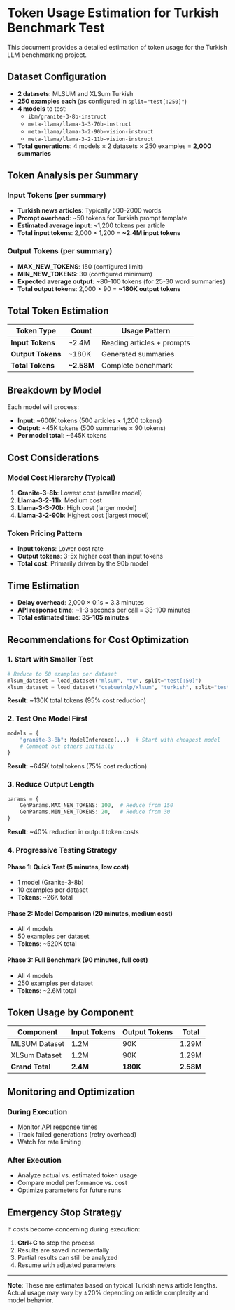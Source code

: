# Token Usage Estimation for Turkish Benchmark Test

This document provides a detailed estimation of token usage for the Turkish LLM benchmarking project.

## Dataset Configuration

- **2 datasets**: MLSUM and XLSum Turkish
- **250 examples each** (as configured in `split="test[:250]"`)
- **4 models** to test:
  - `ibm/granite-3-8b-instruct`
  - `meta-llama/llama-3-3-70b-instruct`
  - `meta-llama/llama-3-2-90b-vision-instruct`
  - `meta-llama/llama-3-2-11b-vision-instruct`
- **Total generations**: 4 models × 2 datasets × 250 examples = **2,000 summaries**

## Token Analysis per Summary

### Input Tokens (per summary)
- **Turkish news articles**: Typically 500-2000 words
- **Prompt overhead**: ~50 tokens for Turkish prompt template
- **Estimated average input**: ~1,200 tokens per article
- **Total input tokens**: 2,000 × 1,200 = **~2.4M input tokens**

### Output Tokens (per summary)
- **MAX_NEW_TOKENS**: 150 (configured limit)
- **MIN_NEW_TOKENS**: 30 (configured minimum)
- **Expected average output**: ~80-100 tokens (for 25-30 word summaries)
- **Total output tokens**: 2,000 × 90 = **~180K output tokens**

## Total Token Estimation

| Token Type | Count | Usage Pattern |
|------------|-------|---------------|
| **Input Tokens** | ~2.4M | Reading articles + prompts |
| **Output Tokens** | ~180K | Generated summaries |
| **Total Tokens** | **~2.58M** | Complete benchmark |

## Breakdown by Model

Each model will process:
- **Input**: ~600K tokens (500 articles × 1,200 tokens)
- **Output**: ~45K tokens (500 summaries × 90 tokens)
- **Per model total**: ~645K tokens

## Cost Considerations

### Model Cost Hierarchy (Typical)
1. **Granite-3-8b**: Lowest cost (smaller model)
2. **Llama-3-2-11b**: Medium cost
3. **Llama-3-3-70b**: High cost (larger model)
4. **Llama-3-2-90b**: Highest cost (largest model)

### Token Pricing Pattern
- **Input tokens**: Lower cost rate
- **Output tokens**: 3-5x higher cost than input tokens
- **Total cost**: Primarily driven by the 90b model

## Time Estimation

- **Delay overhead**: 2,000 × 0.1s = 3.3 minutes
- **API response time**: ~1-3 seconds per call = 33-100 minutes
- **Total estimated time**: **35-105 minutes**

## Recommendations for Cost Optimization

### 1. Start with Smaller Test
```python
# Reduce to 50 examples per dataset
mlsum_dataset = load_dataset("mlsum", "tu", split="test[:50]")
xlsum_dataset = load_dataset("csebuetnlp/xlsum", "turkish", split="test[:50]")
```
**Result**: ~130K total tokens (95% cost reduction)

### 2. Test One Model First
```python
models = {
    "granite-3-8b": ModelInference(...)  # Start with cheapest model
    # Comment out others initially
}
```
**Result**: ~645K total tokens (75% cost reduction)

### 3. Reduce Output Length
```python
params = {
    GenParams.MAX_NEW_TOKENS: 100,  # Reduce from 150
    GenParams.MIN_NEW_TOKENS: 20,   # Reduce from 30
}
```
**Result**: ~40% reduction in output token costs

### 4. Progressive Testing Strategy

#### Phase 1: Quick Test (5 minutes, low cost)
- 1 model (Granite-3-8b)
- 10 examples per dataset
- **Tokens**: ~26K total

#### Phase 2: Model Comparison (20 minutes, medium cost)
- All 4 models
- 50 examples per dataset
- **Tokens**: ~520K total

#### Phase 3: Full Benchmark (90 minutes, full cost)
- All 4 models
- 250 examples per dataset
- **Tokens**: ~2.6M total

## Token Usage by Component

| Component | Input Tokens | Output Tokens | Total |
|-----------|-------------|---------------|-------|
| MLSUM Dataset | 1.2M | 90K | 1.29M |
| XLSum Dataset | 1.2M | 90K | 1.29M |
| **Grand Total** | **2.4M** | **180K** | **2.58M** |

## Monitoring and Optimization

### During Execution
- Monitor API response times
- Track failed generations (retry overhead)
- Watch for rate limiting

### After Execution
- Analyze actual vs. estimated token usage
- Compare model performance vs. cost
- Optimize parameters for future runs

## Emergency Stop Strategy

If costs become concerning during execution:
1. **Ctrl+C** to stop the process
2. Results are saved incrementally
3. Partial results can still be analyzed
4. Resume with adjusted parameters

---

**Note**: These are estimates based on typical Turkish news article lengths. Actual usage may vary by ±20% depending on article complexity and model behavior.